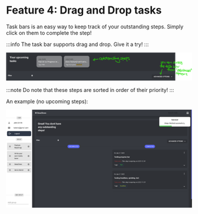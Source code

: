 # Feature 4: Drag and Drop tasks

Task bars is an easy way to keep track of your outstanding steps. Simply click on them to complete the step!

:::info
The task bar supports drag and drop. Give it a try!
:::

![Task bar](../../static/img/docs/task-bar.png)

:::note
Do note that these steps are sorted in order of their priority!
:::

An example (no upcoming steps):

![Empty task](../../static/img/docs/task-empty.png)
